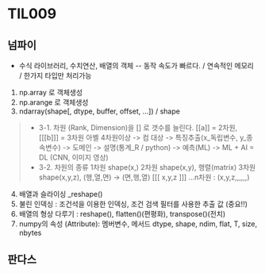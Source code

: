 # TIL009



## 넘파이
*  수식 라이브러리, 수치연산, 배열의 객체
-- 동작 속도가 빠르다. / 연속적인 메모리 / 한가지 타입만 처리가능
1. np.array 로 객체생성
2. np.arange 로 객체생성
3.  ndarray(shape[, dtype, buffer, offset, ...]) / shape
> * 3-1.    차원 (Rank, Dimension)을 [] 로 갯수를 늘린다. [[a]] = 2차원, [[[b]]] = 3차원
    아벨 4차원이상 -> 컴
    대상 -> 특징추출(x_독립변수, y_종속변수) -> 도메인 -> 설명(통계_R / python) -> 예측(ML) 
    -> ML + AI = DL (CNN, 이미지 영상)
>  * 3-2. 차원의 종류
        1차원 shape(x,)
        2차원 shape(x,y), 행렬(matrix)
        3차원 shape(x,y,z), (행,열,면) -> (면,행,열) [[[ x,y,z ]]]
        ...n차원 : (x,y,z,,,,,,)
4. 배열과 슬라이싱 _reshape()
5. 불린 인덱싱 : 조건석을 이용한 인덱싱, 조건 검색 필터를 사용한 추출 값 (중요!!)
6. 배열의 형상 다루기 : reshape(), flatten()(편평화), transpose()(전치)
7. numpy의 속성 (Attribute): 멤버변수, 메서드 dtype, shape, ndim, flat, T, size, nbytes

## 판다스